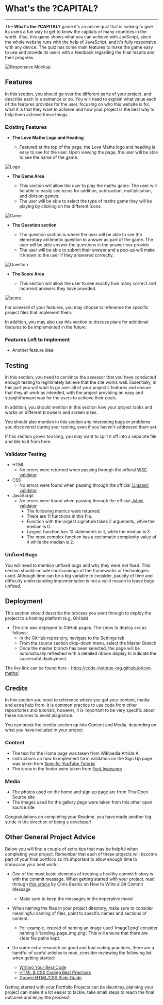 # **What's the ?CAPITAL?**

<hr>

The **What's the ?CAPITAL?** game it's an online quiz that is looking to give its users a fun way to get to know the capitals of many countries in the world. Also, this game shows what you can achieve with JavScript, since the whole website runs with the help of JavaScript, and it's fully responsive with any device. The quiz has some main features to make the game easy to use and provide its users with a feedback regarding the final results and their progress.   

![Responsice Mockup](media/love_maths_mockup.png)

## Features

In this section, you should go over the different parts of your project, and describe each in a sentence or so. You will need to explain what value each of the features provides for the user, focusing on who this website is for, what it is that they want to achieve and how your project is the best way to help them achieve these things.

### Existing Features

- __The Love Maths Logo and Heading__

  - Featured at the top of the page, the Love Maths logo and heading is easy to see for the user. Upon viewing the page, the user will be able to see the name of the game.

![Logo](media/love_maths_logo.png)

- __The Game Area__

  - This section will allow the user to play the maths game. The user will be able to easily see icons for addition,  subtraction, multiplication, and division games.
  - The user will be able to select the type of maths game they will be playing by clicking on the different icons.

![Game](media/love_maths_icons.png)

- __The Question section__

  - The question section is where the user will be able to see the elementary arithmetic question to answer as part of the game. The user will be able answer the questions in the answer box provide
  - The user will be able to submit their answer and a pop-up will make it known to the user if they answered correctly.

![Question](media/love_maths_question.png)

- __The Score Area__

  - This section will allow the user to see exactly how many correct and incorrect answers they have provided.

![score](media/love_maths_answer.png)

For some/all of your features, you may choose to reference the specific project files that implement them.

In addition, you may also use this section to discuss plans for additional features to be implemented in the future:

### Features Left to Implement

- Another feature idea

## Testing

In this section, you need to convince the assessor that you have conducted enough testing to legitimately believe that the site works well. Essentially, in this part you will want to go over all of your project’s features and ensure that they all work as intended, with the project providing an easy and straightforward way for the users to achieve their goals.

In addition, you should mention in this section how your project looks and works on different browsers and screen sizes.

You should also mention in this section any interesting bugs or problems you discovered during your testing, even if you haven't addressed them yet.

If this section grows too long, you may want to split it off into a separate file and link to it from here.

### Validator Testing

- HTML
  - No errors were returned when passing through the official [W3C validator](https://validator.w3.org/nu/?doc=https%3A%2F%2Fcode-institute-org.github.io%2Flove-maths%2F)
- CSS
  - No errors were found when passing through the official [(Jigsaw) validator](https://jigsaw.w3.org/css-validator/validator?uri=https%3A%2F%2Fvalidator.w3.org%2Fnu%2F%3Fdoc%3Dhttps%253A%252F%252Fcode-institute-org.github.io%252Flove-maths%252F&profile=css3svg&usermedium=all&warning=1&vextwarning=&lang=en)
- JavaScript
  - No errors were found when passing through the official [Jshint validator](https://jshint.com/)
    - The following metrics were returned:
    - There are 11 functions in this file.
    - Function with the largest signature takes 2 arguments, while the median is 0.
    - Largest function has 10 statements in it, while the median is 3.
    - The most complex function has a cyclomatic complexity value of 4 while the median is 2.

### Unfixed Bugs

You will need to mention unfixed bugs and why they were not fixed. This section should include shortcomings of the frameworks or technologies used. Although time can be a big variable to consider, paucity of time and difficulty understanding implementation is not a valid reason to leave bugs unfixed.

## Deployment

This section should describe the process you went through to deploy the project to a hosting platform (e.g. GitHub)

- The site was deployed to GitHub pages. The steps to deploy are as follows:
  - In the GitHub repository, navigate to the Settings tab
  - From the source section drop-down menu, select the Master Branch
  - Once the master branch has been selected, the page will be automatically refreshed with a detailed ribbon display to indicate the successful deployment.

The live link can be found here - <https://code-institute-org.github.io/love-maths/>

## Credits

In this section you need to reference where you got your content, media and extra help from. It is common practice to use code from other repositories and tutorials, however, it is important to be very specific about these sources to avoid plagiarism.

You can break the credits section up into Content and Media, depending on what you have included in your project.

### Content

- The text for the Home page was taken from Wikipedia Article A
- Instructions on how to implement form validation on the Sign Up page was taken from [Specific YouTube Tutorial](https://www.youtube.com/)
- The icons in the footer were taken from [Font Awesome](https://fontawesome.com/)

### Media

- The photos used on the home and sign up page are from This Open Source site
- The images used for the gallery page were taken from this other open source site

Congratulations on completing your Readme, you have made another big stride in the direction of being a developer!

## Other General Project Advice

Below you will find a couple of extra tips that may be helpful when completing your project. Remember that each of these projects will become part of your final portfolio so it’s important to allow enough time to showcase your best work!

- One of the most basic elements of keeping a healthy commit history is with the commit message. When getting started with your project, read through [this article](https://chris.beams.io/posts/git-commit/) by Chris Beams on How to Write  a Git Commit Message
  - Make sure to keep the messages in the imperative mood

- When naming the files in your project directory, make sure to consider meaningful naming of files, point to specific names and sections of content.
  - For example, instead of naming an image used ‘image1.png’ consider naming it ‘landing_page_img.png’. This will ensure that there are clear file paths kept.

- Do some extra research on good and bad coding practices, there are a handful of useful articles to read, consider reviewing the following list when getting started:
  - [Writing Your Best Code](https://learn.shayhowe.com/html-css/writing-your-best-code/)
  - [HTML & CSS Coding Best Practices](https://medium.com/@inceptiondj.info/html-css-coding-best-practice-fadb9870a00f)
  - [Google HTML/CSS Style Guide](https://google.github.io/styleguide/htmlcssguide.html#General)

Getting started with your Portfolio Projects can be daunting, planning your project can make it a lot easier to tackle, take small steps to reach the final outcome and enjoy the process!
